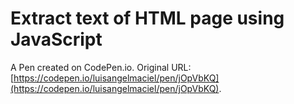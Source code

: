 # Extract text of HTML page using JavaScript

A Pen created on CodePen.io. Original URL: [https://codepen.io/luisangelmaciel/pen/jOpVbKQ](https://codepen.io/luisangelmaciel/pen/jOpVbKQ).

